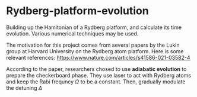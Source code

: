 # Rydberg-platform-evolution
Building up the Hamitonian of a Rydberg platform, and calculate its time evolution. Various numerical techniques may be used.

The motivation for this project comes from several papers by the Lukin group at Harvard University on the Rydberg atom platform. Here is some relevant references:
https://www.nature.com/articles/s41586-021-03582-4 

According to the paper, researchers chosed to use **adiabatic evolution** to prepare the checkerboard phase. They use laser to act with Rydberg atoms and keep the Rabi frequncy $\Omega$ to be a constant. Then, gradually modulate the detuning $\Delta$
